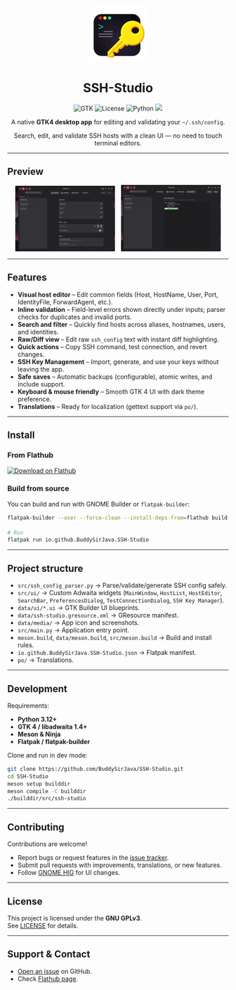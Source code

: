 <div align="center">

  <img src="data/media/icon_256.png" alt="App Icon" width="128" />

  <h1>SSH-Studio</h1>

  <img src="https://img.shields.io/badge/GTK-4.0-4A90E2?style=for-the-badge&logo=gtk&logoColor=white" alt="GTK" />
  <img src="https://img.shields.io/badge/License-GPL%20v3-00D4AA?style=for-the-badge&logo=gnu&logoColor=white" alt="License" />
  <img src="https://img.shields.io/badge/Python-3.12+-3776AB?style=for-the-badge&logo=python&logoColor=white" alt="Python" />
  <img src="https://img.shields.io/flathub/v/io.github.BuddySirJava.SSH-Studio?logo=flathub&style=for-the-badge">

  <p>A native <strong>GTK4 desktop app</strong> for editing and validating your <code>~/.ssh/config</code>.</p>
  <p>Search, edit, and validate SSH hosts with a clean UI — no need to touch terminal editors.</p>

</div>

---

## Preview

<div align="center">
  <img src="assets/screenshots/ss1.png" alt="Main Interface" width="45%" style="margin-right: 2%;" />
  <img src="assets/screenshots/ss2.png" alt="Preferences Dialog" width="45%" />
</div>

---

## Features

- **Visual host editor** – Edit common fields (Host, HostName, User, Port, IdentityFile, ForwardAgent, etc.).
- **Inline validation** – Field-level errors shown directly under inputs; parser checks for duplicates and invalid ports.
- **Search and filter** – Quickly find hosts across aliases, hostnames, users, and identities.
- **Raw/Diff view** – Edit raw `ssh_config` text with instant diff highlighting.
- **Quick actions** – Copy SSH command, test connection, and revert changes.
- **SSH Key Management** – Import, generate, and use your keys without leaving the app.
- **Safe saves** – Automatic backups (configurable), atomic writes, and include support.
- **Keyboard & mouse friendly** – Smooth GTK 4 UI with dark theme preference.
- **Translations** – Ready for localization (gettext support via `po/`).

---

## Install

### From Flathub
[![Download on Flathub](https://flathub.org/api/badge?svg&locale=en)](https://flathub.org/en/apps/io.github.BuddySirJava.SSH-Studio)

### Build from source
You can build and run with GNOME Builder or `flatpak-builder`:

```bash
flatpak-builder --user --force-clean --install-deps-from=flathub build-dir io.github.BuddySirJava.SSH-Studio.json --install

# Run
flatpak run io.github.BuddySirJava.SSH-Studio
```

---

## Project structure

- `src/ssh_config_parser.py` → Parse/validate/generate SSH config safely.
- `src/ui/` → Custom Adwaita widgets (`MainWindow`, `HostList`, `HostEditor`, `SearchBar`, `PreferencesDialog`, `TestConnectionDialog`, `SSH Key Manager`).
- `data/ui/*.ui` → GTK Builder UI blueprints.
- `data/ssh-studio.gresource.xml` → GResource manifest.
- `data/media/` → App icon and screenshots.
- `src/main.py` → Application entry point.
- `meson.build`, `data/meson.build`, `src/meson.build` → Build and install rules.
- `io.github.BuddySirJava.SSH-Studio.json` → Flatpak manifest.
- `po/` → Translations.

---

## Development

Requirements:
- **Python 3.12+**
- **GTK 4 / libadwaita 1.4+**
- **Meson & Ninja**
- **Flatpak / flatpak-builder**

Clone and run in dev mode:

```bash
git clone https://github.com/BuddySirJava/SSH-Studio.git
cd SSH-Studio
meson setup builddir
meson compile -C builddir
./builddir/src/ssh-studio
```

---

## Contributing

Contributions are welcome!  
- Report bugs or request features in the [issue tracker](https://github.com/BuddySirJava/SSH-Studio/issues).  
- Submit pull requests with improvements, translations, or new features.  
- Follow [GNOME HIG](https://developer.gnome.org/hig/) for UI changes.  

---

## License

This project is licensed under the **GNU GPLv3**.  
See [LICENSE](LICENSE) for details.

---

## Support & Contact

- [Open an issue](https://github.com/BuddySirJava/SSH-Studio/issues) on GitHub.  
- Check [Flathub page](https://flathub.org/en/apps/io.github.BuddySirJava.SSH-Studio).  

